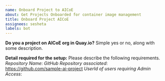 ```yaml
---
name: Onboard Project to AICoE
about: Get Projects Onboarded for container image management
title: Onboard Project AICoE
assignees: sesheta
labels: bot
---
```


**Do you a project on AICoE org in Quay.io?** 
Simple yes or no, along with some description.

**Detail required for the setup:** 
Please describe the following requirements. 
_Repository Name_: <sample-ai-project>
_GitHub Repository associated_: <https://github.com/sample-ai-project>
_UserId of users requiring Admin Access_: <sesheta>
